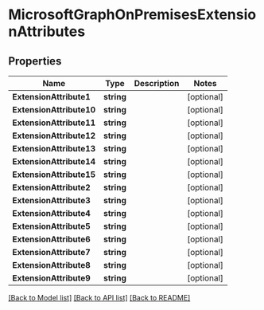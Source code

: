 # MicrosoftGraphOnPremisesExtensionAttributes

## Properties

Name | Type | Description | Notes
------------ | ------------- | ------------- | -------------
**ExtensionAttribute1** | **string** |  | [optional] 
**ExtensionAttribute10** | **string** |  | [optional] 
**ExtensionAttribute11** | **string** |  | [optional] 
**ExtensionAttribute12** | **string** |  | [optional] 
**ExtensionAttribute13** | **string** |  | [optional] 
**ExtensionAttribute14** | **string** |  | [optional] 
**ExtensionAttribute15** | **string** |  | [optional] 
**ExtensionAttribute2** | **string** |  | [optional] 
**ExtensionAttribute3** | **string** |  | [optional] 
**ExtensionAttribute4** | **string** |  | [optional] 
**ExtensionAttribute5** | **string** |  | [optional] 
**ExtensionAttribute6** | **string** |  | [optional] 
**ExtensionAttribute7** | **string** |  | [optional] 
**ExtensionAttribute8** | **string** |  | [optional] 
**ExtensionAttribute9** | **string** |  | [optional] 

[[Back to Model list]](../README.md#documentation-for-models) [[Back to API list]](../README.md#documentation-for-api-endpoints) [[Back to README]](../README.md)


